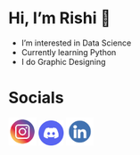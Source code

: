 # Hi, I’m Rishi 👋
- I’m interested in Data Science
- Currently learning Python
- I do Graphic Designing

# Socials
[<img src="https://github.com/rishizip/python-lectures/blob/d8620d9ea38eb41470a4768855146dada56cc350/instagram_logo_2.o-removebg-preview.png" width="50">](https://www.instagram.com/rishizip/)
[<img src="https://github.com/rishizip/python-lectures/blob/c890c2a7708023ead44d02c7798ba52dc121baa4/v2-removebg-preview.png" width="45">](https://discord.gg/achie)
[<img src="https://github.com/rishizip/python-lectures/blob/e31d5918ae7cc30b9b6d03bd9055edbf1b258669/linkdin_logo-removebg-preview.png" width="50">](https://www.linkedin.com/in/hrishikesh-sarma-63a26a330/)
